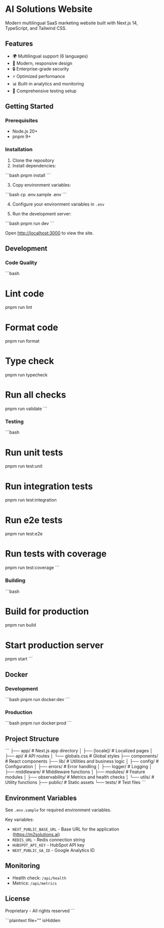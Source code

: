 # AI Solutions Website

Modern multilingual SaaS marketing website built with Next.js 14, TypeScript, and Tailwind CSS.

## Features

- 🌍 Multilingual support (6 languages)
- 🎨 Modern, responsive design
- 🔒 Enterprise-grade security
- ⚡ Optimized performance
- 📊 Built-in analytics and monitoring
- 🧪 Comprehensive testing setup

## Getting Started

### Prerequisites

- Node.js 20+ 
- pnpm 9+

### Installation

1. Clone the repository
2. Install dependencies:

\`\`\`bash
pnpm install
\`\`\`

3. Copy environment variables:

\`\`\`bash
cp .env.sample .env
\`\`\`

4. Configure your environment variables in `.env`

5. Run the development server:

\`\`\`bash
pnpm run dev
\`\`\`

Open [http://localhost:3000](http://localhost:3000) to view the site.

## Development

### Code Quality

\`\`\`bash
# Lint code
pnpm run lint

# Format code
pnpm run format

# Type check
pnpm run typecheck

# Run all checks
pnpm run validate
\`\`\`

### Testing

\`\`\`bash
# Run unit tests
pnpm run test:unit

# Run integration tests
pnpm run test:integration

# Run e2e tests
pnpm run test:e2e

# Run tests with coverage
pnpm run test:coverage
\`\`\`

### Building

\`\`\`bash
# Build for production
pnpm run build

# Start production server
pnpm start
\`\`\`

## Docker

### Development

\`\`\`bash
pnpm run docker:dev
\`\`\`

### Production

\`\`\`bash
pnpm run docker:prod
\`\`\`

## Project Structure

\`\`\`
├── app/                    # Next.js app directory
│   ├── [locale]/          # Localized pages
│   ├── api/               # API routes
│   └── globals.css        # Global styles
├── components/            # React components
├── lib/                   # Utilities and business logic
│   ├── config/           # Configuration
│   ├── errors/           # Error handling
│   ├── logger/           # Logging
│   ├── middleware/       # Middleware functions
│   ├── modules/          # Feature modules
│   ├── observability/    # Metrics and health checks
│   └── utils/            # Utility functions
├── public/               # Static assets
└── tests/                # Test files
\`\`\`

## Environment Variables

See `.env.sample` for required environment variables.

Key variables:
- `NEXT_PUBLIC_BASE_URL` - Base URL for the application (https://m2solutions.ai)
- `REDIS_URL` - Redis connection string
- `HUBSPOT_API_KEY` - HubSpot API key
- `NEXT_PUBLIC_GA_ID` - Google Analytics ID

## Monitoring

- Health check: `/api/health`
- Metrics: `/api/metrics`

## License

Proprietary - All rights reserved
\`\`\`

\`\`\`plaintext file="" isHidden

